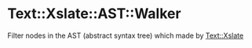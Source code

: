 # Text::Xslate::AST::Walker

Filter nodes in the AST (abstract syntax tree) which made by [Text::Xslate](https://github.com/xslate/p5-Text-Xslate)
